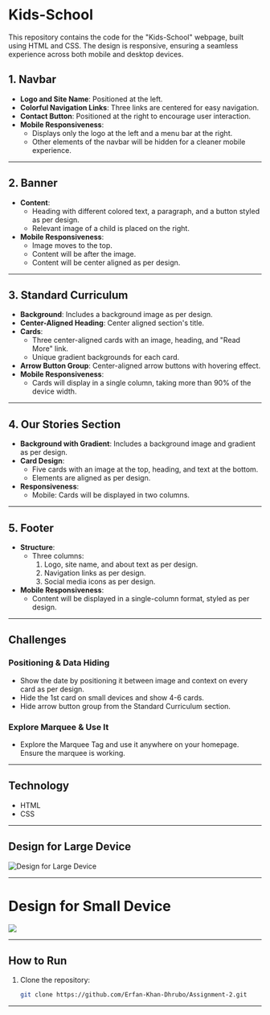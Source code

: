 # Kids-School

This repository contains the code for the "Kids-School" webpage, built using HTML and CSS. The design is responsive, ensuring a seamless experience across both mobile and desktop devices.

## 1. Navbar
- **Logo and Site Name**: Positioned at the left.
- **Colorful Navigation Links**: Three links are centered for easy navigation.
- **Contact Button**: Positioned at the right to encourage user interaction.
- **Mobile Responsiveness**:
  - Displays only the logo at the left and a menu bar at the right.
  - Other elements of the navbar will be hidden for a cleaner mobile experience.

---

## 2. Banner
- **Content**:
  - Heading with different colored text, a paragraph, and a button styled as per design.
  - Relevant image of a child is placed on the right.
- **Mobile Responsiveness**:
  - Image moves to the top.
  - Content will be after the image.
  - Content will be center aligned as per design.

---

## 3. Standard Curriculum
- **Background**: Includes a background image as per design.
- **Center-Aligned Heading**: Center aligned section's title.
- **Cards**:
  - Three center-aligned cards with an image, heading, and "Read More" link.
  - Unique gradient backgrounds for each card.
- **Arrow Button Group**: Center-aligned arrow buttons with hovering effect.
- **Mobile Responsiveness**:
  - Cards will display in a single column, taking more than 90% of the device width.

---

## 4. Our Stories Section
- **Background with Gradient**: Includes a background image and gradient as per design.
- **Card Design**:
  - Five cards with an image at the top, heading, and text at the bottom.
  - Elements are aligned as per design.
- **Responsiveness**:
  - Mobile: Cards will be displayed in two columns.

---

## 5. Footer
- **Structure**:
  - Three columns:
    1. Logo, site name, and about text as per design.
    2. Navigation links as per design.
    3. Social media icons as per design.
- **Mobile Responsiveness**:
  - Content will be displayed in a single-column format, styled as per design.

---

## Challenges
### Positioning & Data Hiding
- Show the date by positioning it between image and context on every card as per design.
- Hide the 1st card on small devices and show 4-6 cards.
- Hide arrow button group from the Standard Curriculum section.

### Explore Marquee & Use It
- Explore the Marquee Tag and use it anywhere on your homepage. Ensure the marquee is working.

---

## Technology
- HTML
- CSS

---

## Design for Large Device

![Design for Large Device](https://i.ibb.co.com/jzJXbtw/Desktop.png)

---


# Design for Small Device

 <img src="https://i.ibb.co.com/XpfS2bb/i-Phone-13-14-1.png"/>

---

## How to Run
1. Clone the repository:
   ```bash
   git clone https://github.com/Erfan-Khan-Dhrubo/Assignment-2.git 


---
